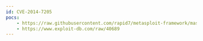```yaml
---
id: CVE-2014-7205
pocs:
    - https://raw.githubusercontent.com/rapid7/metasploit-framework/master/modules/exploits/multi/http/bassmaster_js_injection.rb
    - https://www.exploit-db.com/raw/40689
---
```

